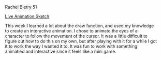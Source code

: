 Rachel Bietry 51

[Live Animation Sketch](https://rbietry.github.io/120-work/hw-5/)

This week I learned a lot about the draw function, and used my knowledge to create an interactive animation. I chose to animate the eyes of a character to follow the movement of the cursor. It was a little difficult to figure out how to do this on my own, but after playing with it for a while I got it to work the way I wanted it to. It was fun to work with something animatied and interactive since it feels like a mini game.
